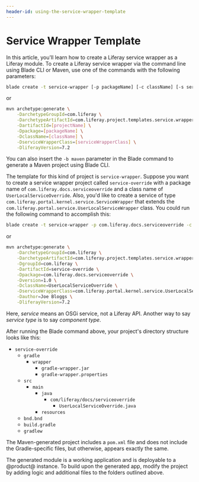 ```yaml
---
header-id: using-the-service-wrapper-template
---
```


# Service Wrapper Template

In this article, you'll learn how to create a Liferay service wrapper as a
Liferay module. To create a Liferay service wrapper via the command line using
Blade CLI or Maven, use one of the commands with the following parameters:

```bash
blade create -t service-wrapper [-p packageName] [-c className] [-s serviceWrapperClass] projectName
```

or

```bash
mvn archetype:generate \
    -DarchetypeGroupId=com.liferay \
    -DarchetypeArtifactId=com.liferay.project.templates.service.wrapper \
    -DartifactId=[projectName] \
    -Dpackage=[packageName] \
    -DclassName=[className] \
    -DserviceWrapperClass=[serviceWrapperClass] \
    -DliferayVersion=7.2
```

You can also insert the `-b maven` parameter in the Blade command to generate a
Maven project using Blade CLI.

The template for this kind of project is `service-wrapper`. Suppose you want to
create a service wrapper project called `service-override` with a package name of
`com.liferay.docs.serviceoverride` and a class name of
`UserLocalServiceOverride`. Also, you'd like to create a service of type
`com.liferay.portal.kernel.service.ServiceWrapper` that extends the
`com.liferay.portal.service.UserLocalServiceWrapper` class. You could run the
following command to accomplish this:

```bash
blade create -t service-wrapper -p com.liferay.docs.serviceoverride -c UserLocalServiceOverride -s com.liferay.portal.kernel.service.UserLocalServiceWrapper service-override
```

or

```bash
mvn archetype:generate \
    -DarchetypeGroupId=com.liferay \
    -DarchetypeArtifactId=com.liferay.project.templates.service.wrapper \
    -DgroupId=com.liferay \
    -DartifactId=service-override \
    -Dpackage=com.liferay.docs.serviceoverride \
    -Dversion=1.0 \
    -DclassName=UserLocalServiceOverride \
    -DserviceWrapperClass=com.liferay.portal.kernel.service.UserLocalServiceWrapper \
    -Dauthor=Joe Bloggs \
    -DliferayVersion=7.2
```

Here, *service* means an OSGi service, not a Liferay API. Another way to say
*service type* is to say *component type*.

After running the Blade command above, your project's directory structure looks
like this:

- `service-override`
    - `gradle`
        - `wrapper`
            - `gradle-wrapper.jar`
            - `gradle-wrapper.properties`
    - `src`
        - `main`
            - `java`
                - `com/liferay/docs/serviceoverride`
                    - `UserLocalServiceOverride.java`
            - `resources`
    - `bnd.bnd`
    - `build.gradle`
    - `gradlew`

The Maven-generated project includes a `pom.xml` file and does not include the
Gradle-specific files, but otherwise, appears exactly the same.

The generated module is a working application and is deployable to a @product@
instance. To build upon the generated app, modify the project by adding logic
and additional files to the folders outlined above.
